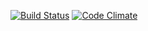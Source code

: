[![Build Status](https://travis-ci.org/tokih/wadror.png)](https://travis-ci.org/tokih/wadror)
[![Code Climate](https://codeclimate.com/github/tokih/wadror.png)](https://codeclimate.com/github/tokih/wadror)
